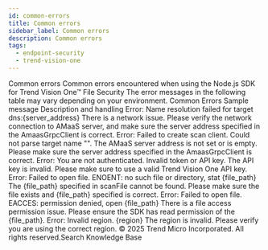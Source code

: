 ```yaml
---
id: common-errors
title: Common errors
sidebar_label: Common errors
description: Common errors
tags:
  - endpoint-security
  - trend-vision-one
---
```


 Common errors Common errors encountered when using the Node.js SDK for Trend Vision One™ File Security The error messages in the following table may vary depending on your environment. Common Errors Sample message Description and handling Error: Name resolution failed for target dns:{server_address} There is a network issue. Please verify the network connection to AMaaS server, and make sure the server address specified in the AmaasGrpcClient is correct. Error: Failed to create scan client. Could not parse target name "". The AMaaS server address is not set or is empty. Please make sure the server address specified in the AmaasGrpcClient is correct. Error: You are not authenticated. Invalid token or API key. The API key is invalid. Please make sure to use a valid Trend Vision One API key. Error: Failed to open file. ENOENT: no such file or directory, stat {file_path} The {file_path} specified in scanFile cannot be found. Please make sure the file exists and {file_path} specified is correct. Error: Failed to open file. EACCES: permission denied, open {file_path} There is a file access permission issue. Please ensure the SDK has read permission of the {file_path}. Error: Invalid region. {region} The region is invalid. Please verify you are using the correct region. © 2025 Trend Micro Incorporated. All rights reserved.Search Knowledge Base